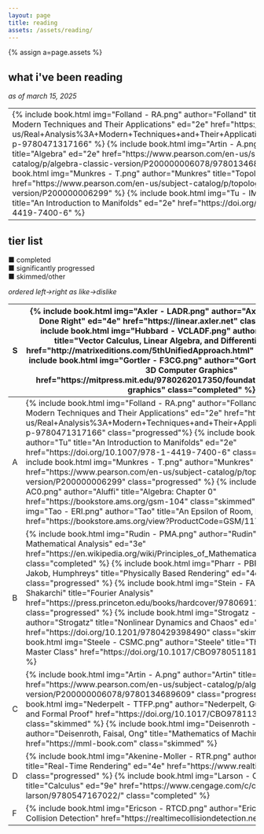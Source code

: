 ```yaml
---
layout: page
title: reading
assets: /assets/reading/
---
```


{% assign a=page.assets %}

## what i've been reading
*as of march 15, 2025*

<table class="imgrow">
    <tbody>
        <tr>
            <td>
                {% include book.html img="Folland - RA.png" author="Folland" title="Real Analysis: Modern Techniques and Their Applications" ed="2e" href="https://www.wiley.com/en-us/Real+Analysis%3A+Modern+Techniques+and+Their+Applications%2C+2nd+Edition-p-9780471317166" %}
                {% include book.html img="Artin - A.png" author="Artin" title="Algebra" ed="2e" href="https://www.pearson.com/en-us/subject-catalog/p/algebra-classic-version/P200000006078/9780134689609" %}
                {% include book.html img="Munkres - T.png" author="Munkres" title="Topology" ed="2e" href="https://www.pearson.com/en-us/subject-catalog/p/topology-classic-version/P200000006299" %}
                {% include book.html img="Tu - IM.png" author="Tu" title="An Introduction to Manifolds" ed="2e" href="https://doi.org/10.1007/978-1-4419-7400-6" %}
            </td>
        </tr>
    </tbody>
</table>

## tier list

<span class="completed">&#9632;</span> completed<br>
<span class="progressed">&#9632;</span> significantly progressed<br>
<span class="skimmed">&#9632;</span> skimmed/other

*ordered left&rarr;right as like&rarr;dislike*

<table class="tierlist">
    <thead>
        <tr>
            <th>S</th>
            <th>
                {% include book.html img="Axler - LADR.png" author="Axler" title="Linear Algebra Done Right" ed="4e" href="https://linear.axler.net" class="progressed" %}
                {% include book.html img="Hubbard - VCLADF.png" author="Hubbard, Hubbard" title="Vector Calculus, Linear Algebra, and Differential Forms" ed="5e" href="http://matrixeditions.com/5thUnifiedApproach.html" class="completed" %}
                {% include book.html img="Gortler - F3CG.png" author="Gortler" title="Foundations of 3D Computer Graphics" href="https://mitpress.mit.edu/9780262017350/foundations-of-3d-computer-graphics" class="completed" %}
            </th>
        </tr>
    </thead>
    <tbody>
        <tr>
            <td>A</td>
            <td>
                {% include book.html img="Folland - RA.png" author="Folland" title="Real Analysis: Modern Techniques and Their Applications" ed="2e" href="https://www.wiley.com/en-us/Real+Analysis%3A+Modern+Techniques+and+Their+Applications%2C+2nd+Edition-p-9780471317166" class="progressed"%}
                {% include book.html img="Tu - IM.png" author="Tu" title="An Introduction to Manifolds" ed="2e" href="https://doi.org/10.1007/978-1-4419-7400-6" class="progressed" %}
                {% include book.html img="Munkres - T.png" author="Munkres" title="Topology" ed="2e" href="https://www.pearson.com/en-us/subject-catalog/p/topology-classic-version/P200000006299" class="progressed" %}
                {% include book.html img="Aluffi - AC0.png" author="Aluffi" title="Algebra: Chapter 0" href="https://bookstore.ams.org/gsm-104" class="skimmed" %}
                {% include book.html img="Tao - ERI.png" author="Tao" title="An Epsilon of Room, I" href="https://bookstore.ams.org/view?ProductCode=GSM/117" class="progressed" %}
            </td>
        </tr>
        <tr>
            <td>B</td>
            <td>
                {% include book.html img="Rudin - PMA.png" author="Rudin" title="Principles of Mathematical Analysis" ed="3e" href="https://en.wikipedia.org/wiki/Principles_of_Mathematical_Analysis" class="completed" %}
                {% include book.html img="Pharr - PBRT.png" author="Pharr, Jakob, Humphreys" title="Physically Based Rendering" ed="4e" href="https://pbrt.org" class="progressed" %}
                {% include book.html img="Stein - FA.png" author="Stein, Shakarchi" title="Fourier Analysis" href="https://press.princeton.edu/books/hardcover/9780691113845/fourier-analysis" class="progressed" %}
                {% include book.html img="Strogatz - NDC.png" author="Strogatz" title="Nonlinear Dynamics and Chaos" ed="3e" href="https://doi.org/10.1201/9780429398490" class="skimmed" %}
                {% include book.html img="Steele - CSMC.png" author="Steele" title="The Cauchy-Schwarz Master Class" href="https://doi.org/10.1017/CBO9780511817106" class="skimmed" %}
            </td>
        </tr>
        <tr>
            <td>C</td>
            <td>
                {% include book.html img="Artin - A.png" author="Artin" title="Algebra" ed="2e" href="https://www.pearson.com/en-us/subject-catalog/p/algebra-classic-version/P200000006078/9780134689609" class="progressed" %}
                {% include book.html img="Nederpelt - TTFP.png" author="Nederpelt, Guevers" title="Type Theory and Formal Proof" href="https://doi.org/10.1017/CBO9781139567725" class="skimmed" %}
                {% include book.html img="Deisenroth - MML.png" author="Deisenroth, Faisal, Ong" title="Mathematics of Machine Learning" href="https://mml-book.com" class="skimmed" %}
            </td>
        </tr>
        <tr>
            <td>D</td>
            <td>
                {% include book.html img="Akenine-Moller - RTR.png" author="Akenine-M&ouml;ller et al." title="Real-Time Rendering" ed="4e" href="https://www.realtimerendering.com" class="progressed" %}
                {% include book.html img="Larson - C.png" author="Larson" title="Calculus" ed="9e" href="https://www.cengage.com/c/calculus-11e-larson/9780547167022/" class="completed" %}
            </td>
        </tr>
        <tr>
            <td>F</td>
            <td>
                {% include book.html img="Ericson - RTCD.png" author="Ericson" title="Real-Time Collision Detection" href="https://realtimecollisiondetection.net/" class="skimmed" %}
            </td>
        </tr>
    </tbody>
</table>
